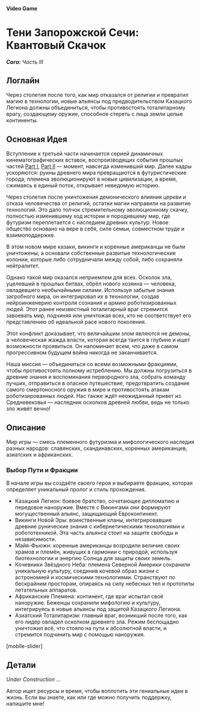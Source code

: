 #### Video Game

# Тени Запорожской Сечи: Квантовый Скачок

***Сага:** Часть III*

## Логлайн

Через столетия после того, как мир отказался от религии и превратил магию в технологии, новые альянсы под предводительством Казацкого Легиона должны объединиться, чтобы противостоять тоталитарному врагу, создающему оружие, способное стереть с лица земли целые континенты.

## Основная Идея

Вступление к третьей части начинается серией динамичных кинематографических вставок, воспроизводящих события прошлых частей [Part I](/whispers-of-the-forgotten), [Part II](/ashes-of-the-beloved) — момент, навсегда изменивший мир. Далее кадры ускоряются: руины древнего мира превращаются в футуристические города, племена эволюционируют в новые цивилизации, а время, сжимаясь в единый поток, открывает неведомую историю.

Через столетия после уничтожения демонического влияния церкви и отказа человечества от религий, остатки магии направили на развитие технологий. Это дало толчок стремительному эволюционному скачку, полностью изменившему ход истории и породившему мир, где футуризм переплетается с наследием древних культур. Новое общество основано на вере в себя, силе семьи, совместном труде и взаимоподдержке.

В этом новом мире казаки, викинги и коренные американцы не были уничтожены, а основали собственные развитые технологические колонии, которые либо сотрудничали между собой, либо сохраняли нейтралитет.

Однако такой мир оказался неприемлем для всех. Осколок зла, уцелевший в прошлых битвах, обрёл нового хозяина — человека, овладевшего необычайными силами. Используя забытые знания загробного мира, он интегрировал их в технологии, создав нейроинженерию контроля сознания и армию роботизированных людей. Этот ранее неизвестный тоталитарный враг стремится завоевать мир, подчиняя или уничтожая всех, кто не соответствует его представлению об идеальной расе нового поколения.

Этот конфликт доказывает, что величайшим злом являются не демоны, а человеческая жажда власти, которая всегда таится в глубине и ищет возможности проявиться. Он напоминает всем, что даже в самом прогрессивном будущем война никогда не заканчивается.

Наша миссия — объединиться со всеми возможными фракциями, чтобы противостоять полному истреблению. Мы должны погрузиться в древние знания и воспоминания первородного зла, собрать команду лучших, отправиться в опасное путешествие, предотвратить создание самого смертоносного оружия в мире и противостоять атакам роботизированных людей. Нас также ждёт неожиданный привет из Средневековья — наследник осколков древней любви, ведь не только зло живёт вечно!

## Описание

Мир игры — смесь племенного футуризма и мифологического наследия разных народов: славянских, скандинавских, коренных американцев, азиатских и африканских.

### Выбор Пути и Фракции

В начале игры вы создаёте своего героя и выбираете фракцию, которая определяет уникальный пролог и стиль прохождения.

- Казацкий Легион: боевое братство, сочетающее дипломатию и передовое наноружие. Вместе с Викингами они формируют могущественный альянс, защищающий Евроконтинент.
- Викинги Новой Эры: воинственные кланы, интегрировавшие древние рунические знания с кибернетическими технологиями и робототехникой. Эта часть альянса стоит на защите свободы и независимости.
- Майя-Фьюжн: коренные американцы возродили величие своих храмов и племён, живущих в гармонии с природой, используя биотехнологии и энергию Солнца для защиты своих земель.
- Кочевники Звёздного Неба: племена Северной Америки сохранили уникальную культуру, соединив кочевой образ жизни с астрономией и космическими технологиями. Странствуют по бескрайним просторам, опираясь на силу небесных тел и прототипы летательных аппаратов.
- Африканские Племена: континент, где враг испытал своё наноружие. Беженцы сохранили мифологию и культуру, интегрируясь в новые альянсы под защитой Казацкого Легиона.
- Азиатский Тоталитаризм: главный враг, возникший после того, как его лидер овладел осколком древнего зла. Режим беспощадно уничтожил всё, что стояло на пути к абсолютной власти, и стремится подчинить мир с помощью наноружия.

[mobile-slider]

## Детали

*Under Construction ...*

Автор ищет ресурсы и время, чтобы воплотить эти гениальные идеи в жизнь. Если вы знаете, как или где можно получить поддержку, напишите мне!